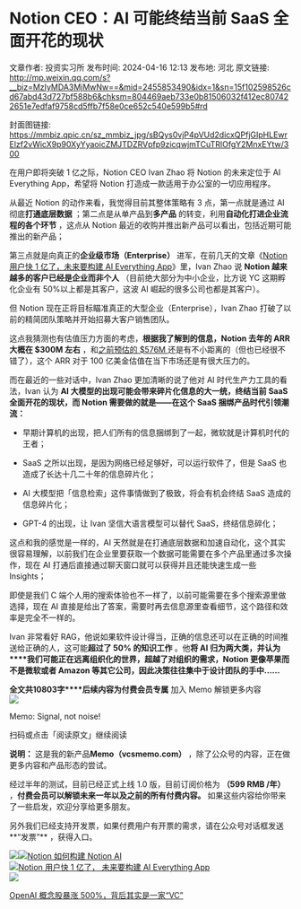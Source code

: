 # Notion CEO：AI 可能终结当前 SaaS 全面开花的现状

文章作者: 投资实习所
发布时间: 2024-04-16 12:13
发布地: 河北
原文链接: http://mp.weixin.qq.com/s?__biz=MzIyMDA3MjMwNw==&mid=2455853490&idx=1&sn=15f102598526cd67abd43d727bf588b6&chksm=804469aeb733e0b81506032f412ec807422651e7edfaf9758cd5ffb7f58e0ce652c540e599b5#rd

封面图链接: https://mmbiz.qpic.cn/sz_mmbiz_jpg/sBQys0vjP4pVUd2dicxQPfjGIpHLEwrElzf2vWicX9p90XyYyaoicZMJTDZRVpfp9zicqwjmTCuTRlOfgY2MnxEYtw/300

在用户即将突破 1 亿之际，Notion CEO Ivan Zhao 将 Notion 的未来定位于 AI Everything App，希望将
Notion 打造成一款适用于办公室的一切应用程序。

从最近 Notion 的动作来看，我觉得目前其整体策略有 3 点，第一点就是通过 AI 彻底**打通底层数据** ；第二点是从单产品到**多产品**
的转变，利用**自动化打进企业流程的各个环节** ，这点从 Notion 最近的收购并推出新产品可以看出，包括近期可能推出的新产品；

第三点就是向真正的**企业级市场（Enterprise）** 进军，在前几天的文章《[Notion 用户快 1 亿了，未来要构建 AI Everything
App](http://mp.weixin.qq.com/s?__biz=MzIyMDA3MjMwNw==&mid=2455853454&idx=1&sn=811f25438ab79035bcf3044d37a85903&chksm=80446992b733e0844df95e57d533d436d11efcf80261bfe97d6b03fe78ddbacb3ea5bff0a94a&scene=21#wechat_redirect)》里，Ivan
Zhao 说 **Notion 越来越多的客户已经是企业而非个人** （目前绝大部分为中小企业，比方说 YC 这期孵化企业有 50%以上都是其客户，这波
AI 崛起的很多公司也都是其客户）。

但 Notion 现在正将目标瞄准真正的大型企业（Enterprise），Ivan Zhao 打破了以前的精简团队策略并开始招募大客户销售团队。

这点我猜测也有估值压力方面的考虑，**根据我了解到的信息，Notion 去年的 ARR 大概在 $300M 左右** ，和[之前预估的 $576M
](http://mp.weixin.qq.com/s?__biz=MzIyMDA3MjMwNw==&mid=2455852912&idx=1&sn=fb5ef33c2dac532198114317996ec804&chksm=8044676cb733ee7a898e8ffdf1cd39f8834d58efd1ecac73b347f37e125006406b6c700be172&scene=21#wechat_redirect)还是有不小距离的（但也已经很不错了），这个
ARR 对于 100 亿美金估值在当下市场还是有很大压力的。

而在最近的一些对话中，Ivan Zhao 更加清晰的说了他对 AI 时代生产力工具的看法，Ivan 认为 **AI
大模型的出现可能会带来碎片化信息的大一统，终结当前 SaaS 全面开花的现状，而 Notion 需要做的就是——在这个 SaaS 捆绑产品时代引领潮流：**

  * 早期计算机的出现，把人们所有的信息捆绑到了一起，微软就是计算机时代的王者；

  * SaaS 之所以出现，是因为网络已经足够好，可以运行软件了，但是 SaaS 也造成了长达十几二十年的信息碎片化；

  * AI 大模型把「信息检索」这件事情做到了极致，将会有机会终结 SaaS 造成的信息碎片化；

  * GPT-4 的出现，让 Ivan 坚信大语言模型可以替代 SaaS，终结信息碎化；

这点和我的感觉是一样的，AI 天然就是在打通底层数据和加速自动化，这个其实很容易理解，以前我们在企业里要获取一个数据可能需要在多个产品里通过多次操作，现在
AI 打通后直接通过聊天窗口就可以获得并且还能快速生成一些 Insights；

即使是我们 C 端个人用的搜索体验也不一样了，以前可能需要在多个搜索源里做选择，现在 AI
直接是给出了答案，需要时再去信息源里查看细节，这个路径和效率是完全不一样的。

Ivan 非常看好 RAG，他说如果软件设计得当，正确的信息还可以在正确的时间推送给正确的人，这可能**超过了 50% 的知识工作** 。他**将 AI
归为两大类，并认为****我们可能正在远离组织化的世界，超越了对组织的需求，Notion 更像苹果而不是微软或者 Amazon
等其它公司，因此决策往往集中于设计团队的手中……**

**全文共10803字****后续内容为付费会员专属** 加入 Memo 解锁更多内容  
![](https://mmbiz.qpic.cn/sz_mmbiz_png/sBQys0vjP4pVUd2dicxQPfjGIpHLEwrElIArTX25OkKtEv8hGoeXTxQicpUu0NCNjj6537CFGok0enRGPxiaXDlng/640?wx_fmt=png&from=appmsg)  

Memo: Signal, not noise!

扫码或点击「阅读原文」继续阅读

**说明：** 这是我的新产品**Memo（vcsmemo.com）** ，除了公众号的内容，正在做更多内容和产品形态的尝试。

经过半年的测试，目前已经正式上线 1.0 版，目前订阅价格为 **（599 RMB /年）** ，**付费会员可以解锁未来一年以及之前的所有付费内容。**
如果这些内容给你带来了一些启发，欢迎分享给更多朋友。  

另外我们已经支持开发票，如果付费用户有开票的需求，请在公众号对话框发送**“发票”** ，获得入口。

![](https://mmbiz.qpic.cn/mmbiz_png/mrJibAziaMQhQGoNHniac6wGOyRe172dlS0HCYicyjiaCTtly2pULIz6YPNsXeRjoQFSuDYezsia4ibhbAc1X3GKtVRyw/640?wx_fmt=png&wxfrom=5&wx_lazy=1&wx_co=1)[![](https://mmbiz.qpic.cn/sz_mmbiz_jpg/sBQys0vjP4p8ea1lyAFHB1pjvztForMQYFoTviaqI8lRfkc2JoicKQUfibicph5oPlaab9iaDR8Fx5xXxibQ1w14z2hA/640?wx_fmt=jpeg)Notion
如何构建 Notion
AI](https://mp.weixin.qq.com/s?__biz=MzIyMDA3MjMwNw==&mid=2455852549&idx=1&sn=de55fc993cd3c81767867f981da7198e&chksm=80446619b733ef0f1895d674a76953ba8764ab375944604b4d21a782d5fbe0007c72cf5ea504&scene=21#wechat_redirect)  
[![](https://mmbiz.qpic.cn/sz_mmbiz_jpg/sBQys0vjP4qCsjeAA1NP1uSsVXVXBbtCsqX1JaODMY21bDFgbbT9RvFtmRX2SdvbTGgr8Twawnb9AY20GAr9VA/640?wx_fmt=jpeg)Notion
用户快 1 亿了， 未来要构建 AI Everything
App](https://mp.weixin.qq.com/s?__biz=MzIyMDA3MjMwNw==&mid=2455853454&idx=1&sn=811f25438ab79035bcf3044d37a85903&chksm=80446992b733e0844df95e57d533d436d11efcf80261bfe97d6b03fe78ddbacb3ea5bff0a94a&scene=21#wechat_redirect)  
[![](https://mmbiz.qpic.cn/sz_mmbiz_jpg/sBQys0vjP4p6fLgVZYllTKXEGE7mkjuQwaFnCcCjYkhK4P6hIybCc2uTPrsianEiczegIBPcUnn6r5OjcRXPxoSw/640?wx_fmt=jpeg)](https://mp.weixin.qq.com/s?__biz=MzIyMDA3MjMwNw==&mid=2455853479&idx=1&sn=63603df4ae6d60355fb6b746b0c2f49a&chksm=804469bbb733e0add3bdfa55f2cd7f9be55a4365552fc6f7a9bad8076b081a9d78f434ba297d&scene=21#wechat_redirect)

[OpenAI 概念股暴涨
500%，背后其实是一家“VC”](https://mp.weixin.qq.com/s?__biz=MzIyMDA3MjMwNw==&mid=2455853479&idx=1&sn=63603df4ae6d60355fb6b746b0c2f49a&chksm=804469bbb733e0add3bdfa55f2cd7f9be55a4365552fc6f7a9bad8076b081a9d78f434ba297d&scene=21#wechat_redirect)

